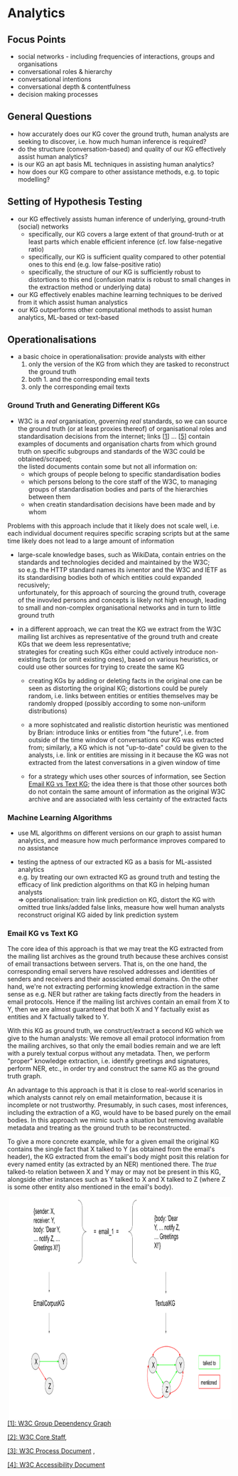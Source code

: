 # Analytics

## Focus Points

* social networks - including frequencies of interactions, groups and organisations
* conversational roles & hierarchy
* conversational intentions
* conversational depth & contentfulness
* decision making processes

## General Questions

* how accurately does our KG cover the ground truth, human analysts are seeking to discover, i.e. how much human inference is required?
* do the structure (conversation-based) and quality of our KG effectively assist human analytics?
* is our KG an apt basis ML techniques in assisting human analytics?
* how does our KG compare to other assistance methods, e.g. to topic modelling?


## Setting of Hypothesis Testing

* our KG effectively assists human inference of underlying, ground-truth (social) networks
  - specifically, our KG covers a large extent of that ground-truth or at least parts which enable efficient inference (cf. low false-negative ratio)
  - specifically, our KG is sufficient quality compared to other potential ones to this end (e.g. low false-positive ratio)
  - specifically, the structure of our KG is sufficiently robust to distortions to this end (confusion matrix is robust to small changes in the extraction method or underlying data)
* our KG effectively enables machine learning techniques to be derived from it which assist human analystics
* our KG outperforms other computational methods to assist human analytics, ML-based or text-based 

## Operationalisations

* a basic choice in operationalisation: provide analysts with either
  1. only the version of the KG from which they are tasked to reconstruct the ground truth
  2. both 1. and the corresponding email texts
  3. only the corresponding email texts


### Ground Truth and Generating Different KGs

* W3C is a _real_ organisation, governing _real_ standards, so we can source the ground truth (or at least proxies thereof) of organisational roles and standardisation decisions from the internet; links [[1](#1)] ... [[5](#5)] contain examples of documents and organisation charts from which ground truth on specific subgroups and standards of the W3C could be obtained/scraped; <br>
the listed documents contain some but not all information on:
  - which groups of people belong to specific standardisation bodies
  - which persons belong to the core staff of the W3C, to managing groups of standardisation bodies and parts of the hierarchies between them
  - when creatin standardisation decisions have been made and by whom

Problems with this approach include that it likely does not scale well, i.e. each individual document requires specific scraping scripts but at the same time likely does not lead to a large amount of information
  
* large-scale knowledge bases, such as WikiData, contain entries on the standards and technologies decided and maintained by the W3C; <br>
  so e.g. the HTTP standard names its ivnentor and the W3C and IETF as its standardising bodies both of which entities could expanded recusively; <br>
  unfortunately, for this approach of sourcing the ground truth, coverage of the invovled persons and concepts is likely not high enough, leading to
  small and non-complex organisational networks and in turn to little ground truth


* in a different approach, we can treat the KG we extract from the W3C mailing list archives as representative of the ground truth and create KGs that we deem less representative; <br>
strategies for creating such KGs either could actively introduce non-existing facts (or omit existing ones), based on various heuristics, or could use other sources for trying to create the same KG
   - creating KGs by adding or deleting facts in the original one can be seen as distorting the original KG; distortions could be purely random, i.e. links between entities or entities themselves may be randomly dropped (possibly according to some non-uniform distributions)
   
   - a more sophistcated and realistic distortion heuristic was mentioned by Brian: introduce links or entities from "the future", i.e. from outside of the time window of conversations our KG was extracted from; similarly, a KG which is not "up-to-date" could be given to the analysts, i.e. link or entities are missing in it because the KG was not extracted from the latest conversations in a given window of time
   
   - for a strategy which uses other sources of information, see Section [Email KG vs Text KG](#email-kg-vs-text-kg); the idea there is that those other sources both do not contain the same amount of information as the original W3C archive and are associated with less certainty of the extracted facts


### Machine Learning Algorithms

* use ML algorithms on different versions on our graph to assist human analytics, and measure how much performance improves compared to no assistance

* testing the aptness of our extracted KG as a basis for ML-assisted analytics <br>
  e.g. by treating our own extracted KG as ground truth and testing the efficacy of link prediction algorithms on that KG in helping human analysts <br>
 => operationalisation: train link prediction on KG, distort the KG with omitted true links/added false links, measure how well human analysts reconstruct original KG aided by link prediction system <br>


### Email KG vs Text KG

The core idea of this approach is that we may treat the KG extracted from the mailing list archives as the ground truth because these archives consist of email transactions between servers. That is, on the one hand, the corresponding email servers have resolved addresses and identities of senders and receivers and their aossciated email domains. On the other hand, we're not extracting performing knowledge extraction in the same sense as e.g. NER but rather are taking facts directly from the headers in email protocols. Hence if the mailing list archives contain an email from X to Y, then we are almost guaranteed that both X and Y factually exist as entities and X factually talked to Y. 

With this KG as ground truth, we construct/extract a second KG which we give to the human analysts:
We remove all email protocol information from the mailing archives, so that only the email bodies remain and we are left with a purely textual corpus without any metadata. Then, we perform "proper" knowledge extraction, i.e. identify greetings and signatures, perform NER, etc., in order try and construct the same KG as the ground truth graph.

An advantage to this approach is that it is close to real-world scenarios in which analysts cannot rely on email metainformation, because it is incomplete or not trustworthy. Presumably, in such cases, most inferences, including the extraction of a KG, would have to be based purely on the email bodies. In this approach we mimic such a situation but removing available metadata and treating as the ground truth to be reconstructed.

To give a more concrete example, while for a given email the original KG contains the single fact that X talked to Y (as obtained from the email's header), the KG extracted from the email's body might posit this relation for every named entity (as extracted by an NER) mentioned there. The _true_ talked-to relation between X and Y may or may not be present in this KG, alongside other instances such as Y talked to X and X talked to Z (where Z is some other entity also mentioned in the email's body).

<img align="right" src="EmailCorpus_vs_TextualGraph.svg" alt="EmailCorpusKG (the original KG) vs TextualKG (extracted from only the email bodies" width="500" height="500"/>  
  
 
 
 <a id="1">[[1]: W3C Group Dependency Graph](https://www.w3.org/2003/02/W3COrg.svgz)</a>
 
 [[2]: W3C Core Staff](https://www.w3.org/People), 
 
 [[3]: W3C Process Document](https://www.w3.org/2019/Process-20190301/) , 
 
 <a id="4">[[4]: W3C Accessibility Document](https://www.w3.org/TR/2020/WD-accessibility-conformance-challenges-20200619)</a>
